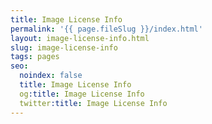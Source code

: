 ```yaml
---
title: Image License Info
permalink: '{{ page.fileSlug }}/index.html'
layout: image-license-info.html
slug: image-license-info
tags: pages
seo:
  noindex: false
  title: Image License Info
  og:title: Image License Info
  twitter:title: Image License Info
---
```



